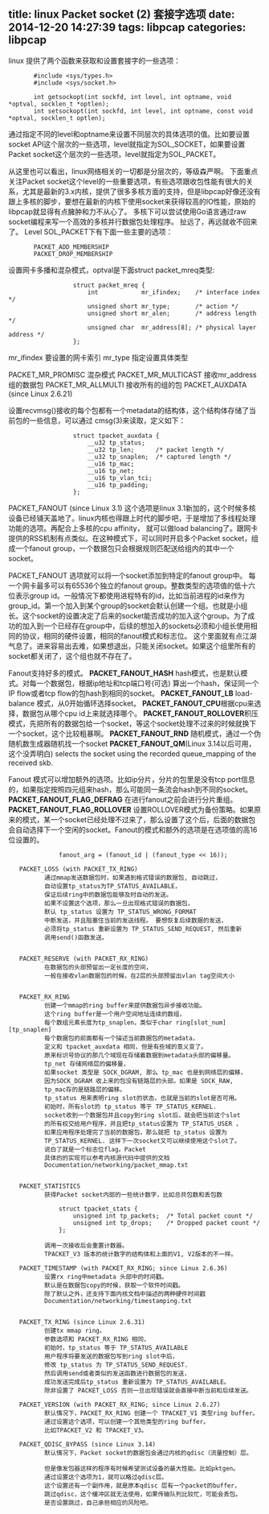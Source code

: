 title: linux Packet socket (2) 套接字选项
date: 2014-12-20 14:27:39
tags: libpcap
categories: libpcap
---
linux 提供了两个函数来获取和设置套接字的一些选项：
```
       #include <sys/types.h>          
       #include <sys/socket.h>

       int getsockopt(int sockfd, int level, int optname, void *optval, socklen_t *optlen);
       int setsockopt(int sockfd, int level, int optname, const void *optval, socklen_t optlen);
```
通过指定不同的level和optname来设置不同层次的具体选项的值。比如要设置socket API这个层次的一些选项，level就指定为SOL_SOCKET，如果要设置Packet socket这个层次的一些选项，level就指定为SOL_PACKET。
<!-- more -->
从这里也可以看出，linux网络相关的一切都是分层次的，等级森严啊。
下面重点关注Packet socket这个level的一些重要选项，有些选项跟收包性能有很大的关系，尤其是最新的3.x内核，提供了很多多核方面的支持，但是libpcap好像还没有跟上多核的脚步，要想在最新的内核下使用socket来获得较高的IO性能，原始的libpcap就显得有点臃肿和力不从心了。
多核下可以尝试使用Go语言通过raw socket编程来写一个高效的多核并行数据包处理程序。
扯远了，再远就收不回来了。
Level SOL_PACKET下有下面一些主要的选项：
```
       PACKET_ADD_MEMBERSHIP
       PACKET_DROP_MEMBERSHIP
``` 
设置网卡多播和混杂模式，optval是下面struct packet_mreq类型:
```            
                  struct packet_mreq {
                      int            mr_ifindex;    /* interface index */
                      unsigned short mr_type;       /* action */
                      unsigned short mr_alen;       /* address length */
                      unsigned char  mr_address[8]; /* physical layer address */
                  };
```
mr_ifindex 要设置的网卡索引
mr_type 指定设置具体类型

PACKET_MR_PROMISC 混杂模式
PACKET_MR_MULTICAST 接收mr_address组的数据包
PACKET_MR_ALLMULTI 接收所有的组的包
PACKET_AUXDATA (since Linux 2.6.21)

设置recvmsg()接收的每个包都有一个metadata的结构体，这个结构体存储了当前包的一些信息，可以通过 cmsg(3)来读取，定义如下：
```
                  struct tpacket_auxdata {
                      __u32 tp_status;
                      __u32 tp_len;      /* packet length */
                      __u32 tp_snaplen;  /* captured length */
                      __u16 tp_mac;
                      __u16 tp_net;
                      __u16 tp_vlan_tci;
                      __u16 tp_padding;
                  };
```
PACKET_FANOUT (since Linux 3.1)
这个选项是linux 3.1新加的，这个时候多核设备已经铺天盖地了。linux内核也得跟上时代的脚步吧，于是增加了多线程处理功能的选项。再配合上多核的cpu affinity， 就可以做load balancing了。跟网卡提供的RSS机制有点类似。在这种模式下，可以同时开启多个Packet socket，组成一个fanout group，一个数据包只会根据规则匹配送给组内的其中一个socket。

PACKET_FANOUT 选项就可以将一个socket添加到特定的fanout group中。
每一个网卡最多可以有65536个独立的fanout group。整数类型的选项值的低十六位表示group id。一般情况下都使用进程特有的id，比如当前进程的id来作为group_id。第一个加入到某个group的socket会默认创建一个组。也就是小组长。这个socket的设置决定了后来的socket能否成功的加入这个group。为了成功的加入到一个已经存在group中，后续的想加入的sockets必须和小组长使用相同的协议，相同的硬件设置，相同的fanout模式和标志位。
这个里面就有点江湖气息了。进来容易出去难，如果想退出，只能关闭socket。如果这个组里所有的socket都关闭了，这个组也就不存在了。

Fanout支持好多的模式。
**PACKET_FANOUT_HASH** hash模式，也是默认模式。对每一个数据包，根据ip地址和tcp端口号(可选) 算出一个hash，保证同一个IP flow或者tcp flow的包hash到相同的socket。
**PACKET_FANOUT_LB** load-balance 模式，从0开始循环选择socket。
**PACKET_FANOUT_CPU**根据cpu来选择，数据包从哪个cpu id上来就选择哪个。
**PACKET_FANOUT_ROLLOVER**积压模式，先把所有的数据包给一个socket，等这个socket处理不过来的时候就换下一个socket，这个比较粗暴啊。
**PACKET_FANOUT_RND** 随机模式，通过一个伪随机数生成器随机找一个socket
**PACKET_FANOUT_QM**(Linux 3.14以后可用，这个没弄明白) selects the socket using the recorded queue_mapping of the received  skb.

Fanout 模式可以增加额外的选项。比如ip分片，分片的包里是没有tcp port信息的，如果指定按照四元组来hash，那么可能同一条流会hash到不同的socket。
**PACKET_FANOUT_FLAG_DEFRAG** 在进行fanout之前会进行分片重组。
**PACKET_FANOUT_FLAG_ROLLOVER** 设置ROLLOVER模式为备份策略。如果原来的模式，某一个socket已经处理不过来了，那么设置了这个后，后面的数据包会自动选择下一个空闲的socket。Fanout的模式和额外的选项是在选项值的高16位设置的。
```
              fanout_arg = (fanout_id | (fanout_type << 16));
```
       PACKET_LOSS (with PACKET_TX_RING)
              通过mmap发送数据包时，如果遇到格式错误的数据包, 自动跳过，
              自动设置tp_status为TP_STATUS_AVAILABLE，
              保证后续ring中的数据包能够及时自动的发送。
              如果不设置这个选项，那么一旦出现格式错误的数据包，
              默认 tp_status 设置为 TP_STATUS_WRONG_FORMAT
              中断发送，并且阻塞住当前的发送线程。 要想恢复后续数据的发送，
              必须将tp_status 重新设置为 TP_STATUS_SEND_REQUEST, 然后重新
              调用send()函数发送。
              

       PACKET_RESERVE (with PACKET_RX_RING)
              在数据包的头部预留出一定长度的空间，
              一般在接收vlan数据包的时候，在2层的头部预留出vlan tag空间大小
              

       PACKET_RX_RING
              创建一个mmap的ring buffer来提供数据包异步接收功能。
              这个ring buffer是一个用户空间地址连续的数组，
              每个数组元素长度为tp_snaplen，类似于char ring[slot_num][tp_snaplen]              
              每个数据包的前面都有一个描述当前数据包的metadata，
              定义和 tpacket_auxdata 相同，但是有些域的意义变了。 
              原来标识号协议的那几个域现在存储着数据到metadata头部的偏移量。
              tp_net 存储网络层的偏移量，
              如果socket 类型是 SOCK_DGRAM, 那么 tp_mac 也是到网络层的偏移，
              因为SOCK_DGRAM 收上来的包没有链路层的头部。如果是 SOCK_RAW,
              tp_mac存的是链路层的偏移。
              tp_status 用来表明ring slot的状态，也就是当前的slot是否可用。
              初始时，所有slot的 tp_status 等于 TP_STATUS_KERNEL. 
              socket收到一个数据包并且copy到ring slot后，就会把当前这个slot
              的所有权交给用户程序，并且把tp_status设置为 TP_STATUS_USER ，
              如果应用程序处理完了当前的数据包，那么就把 tp_status 设置为
              TP_STATUS_KERNEL. 这样下一次socket又可以继续使用这个slot了。
              说白了就是一个标志位flag。Packet
              具体的的实现可以参考内核源代码中提供的文档
              Documentation/networking/packet_mmap.txt
              

       PACKET_STATISTICS
              获得Packet socket内部的一些统计数字，比如总共包数和丢包数

                  struct tpacket_stats {
                      unsigned int tp_packets;  /* Total packet count */
                      unsigned int tp_drops;    /* Dropped packet count */
                  };

              调用一次接收后会重置计数器。
              TPACKET_V3 版本的统计数字的结构体和上面的V1, V2版本的不一样。

       PACKET_TIMESTAMP (with PACKET_RX_RING; since Linux 2.6.36)
              设置rx ring中metadata 头部中的时间戳。
              默认是在数据包copy的时候，获取一个软件时间戳。
              除了默认之外，还支持下面内核文档中描述的两种硬件时间戳
              Documentation/networking/timestamping.txt 
              

       PACKET_TX_RING (since Linux 2.6.31)
              创建tx mmap ring。
              参数选项和 PACKET_RX_RING 相同，
              初始时，tp_status 等于 TP_STATUS_AVAILABLE 
              用户程序将要发送的数据包写到ring slot中后，
              修改 tp_status 为 TP_STATUS_SEND_REQUEST.
              然后调用send或者类似的发送函数进行数据包的发送，
              成功发送完成后tp_status 重新设置为 TP_STATUS_AVAILABLE。
              除非设置了 PACKET_LOSS 否则一旦出现错误就会直接中断当前和后续发送。

       PACKET_VERSION (with PACKET_RX_RING; since Linux 2.6.27)
              默认情况下，PACKET_RX_RING 创建一个 TPACKET_V1 类型ring buffer。
              通过设置这个选项，可以创建一个其他类型的ring buffer。
              比如TPACKET_V2 和 TPACKET_V3。

       PACKET_QDISC_BYPASS (since Linux 3.14)
              默认情况下，Packet socket的数据包会通过内核的qdisc（流量控制）层。

              但是像发包器这样的程序有时候希望测试设备的最大性能。比如pktgen。
              通过设置这个选项为1，就可以略过qdisc层。
              这个设置还有一个副作用，就是原本qdisc 层有一个packet的buffer，
              跳过qdisc，这个缓冲区就无法使用，如果传输队列比较忙，可能会丢包。
              是否设置跳过，自己承担相应的风险吧。
